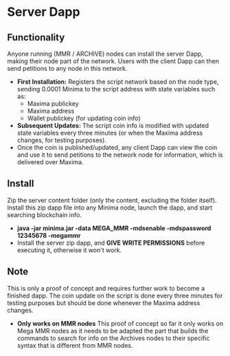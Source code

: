 # Server Dapp

## Functionality
Anyone running (MMR / ARCHIVE) nodes can install the server Dapp, making their node part of the network. Users with the client Dapp can then send petitions to any node in this network.
- **First Installation:** Registers the script network based on the node type, sending 0.0001 Minima to the script address with state variables such as:
  - Maxima publickey
  - Maxima address
  - Wallet publickey (for updating coin info)
- **Subsequent Updates:** The script coin info is modified with updated state variables every three minutes (or when the Maxima address changes, for testing purposes).
- Once the coin is published/updated, any client Dapp can view the coin and use it to send petitions to the network node for information, which is delivered over Maxima.

## Install
Zip the server content folder (only the content, excluding the folder itself). Install this zip dapp file into any Minima node, launch the dapp, and start searching blockchain info.
- **java -jar minima.jar -data MEGA_MMR -mdsenable -mdspassword 12345678 -megammr**
- Install the server zip dapp, and **GIVE WRITE PERMISSIONS** before executing it, otherwise it won't work.
## Note
This is only a proof of concept and requires further work to become a finished dapp. The coin update on the script is done every three minutes for testing purposes but should be done whenever the Maxima address changes.
- **Only works on MMR nodes** This proof of concept so far it only works on Mega MMR nodes as it needs to be adapted the part that builds the commands to search for info on the Archives nodes to their specific syntax that is different from MMR nodes.
